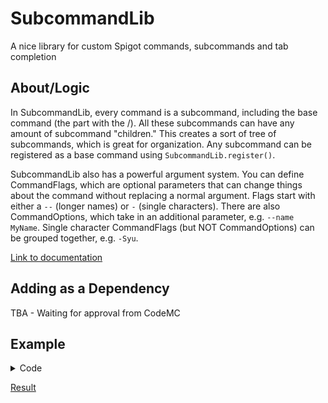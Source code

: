 # SubcommandLib
A nice library for custom Spigot commands, subcommands and tab completion

## About/Logic
In SubcommandLib, every command is a subcommand, including the base command (the part with the /). All these subcommands can have any amount of subcommand "children." This creates a sort of tree of subcommands, which is great for organization. Any subcommand can be registered as a base command using `SubcommandLib.register()`.

SubcommandLib also has a powerful argument system. You can define CommandFlags, which are optional parameters that can change things about the command without replacing a normal argument. Flags start with either a `--` (longer names) or `-` (single characters). There are also CommandOptions, which take in an additional parameter, e.g. `--name MyName`. Single character CommandFlags (but NOT CommandOptions) can be grouped together, e.g. `-Syu`.

[Link to documentation](https://dragin.xyz/javadoc/subcommandlib)

## Adding as a Dependency

TBA - Waiting for approval from CodeMC

## Example

<details>
<summary>Code</summary>

### SubcommandLibDemo.java
```java
public final class SubcommandLibDemo extends JavaPlugin {
  @Override
  public void onEnable() {
    SubcommandLib.register(new TestCommand(), this);
  }
}
```

### commands/test/TestCommand.java
```java
public class TestCommand implements Subcommand {
  @Override
  public @NotNull String getName() {
    return "test";
  }
  @Override
  public @NotNull List<Subcommand> getSubcommands() {
    return List.of(
        new ComplexSubcommand(), // A more complex subcommand (subcommand1)
        new SimpleSubcommand(), // A more simple sumbcommand (subcommand2)
        new TestCommand() // An infinitely recursive subcommand, because why not
    );
  } // This command does not override execute(), so it cannot be executed.
}
```

### commands/test/ComplexSubcommand.java
```java
public class ComplexSubcommand implements Subcommand {
    @Override
    public @NotNull String getName() {
        return "subcommand1";
    }

    @Override
    public boolean execute(@NotNull CommandSender sender, @NotNull List<Either<String, CommandFlag>> arguments) {
        // Split the arguments into normal arguments in flags, because in this case the order doesn't matter
        List<String> args = SubcommandUtils.getNormalArguments(arguments);
        List<CommandFlag> flags = SubcommandUtils.getFlags(arguments);

        if (args.size() == 1) {
            Player player = Bukkit.getPlayerExact(args.getFirst());
            if (player != null) {
                sender.sendMessage(ChatColor.GREEN + "Ran the command on " + args.getFirst() + "!");
                player.sendMessage(ChatColor.YELLOW + "Someone ran a command on you!");

                // --optional strikes them with lightning
                if (flags.contains(new CommandFlag("optional") { @Override public List<Character> getSuggestedNext(List<CommandFlag> previous) { return List.of(); }})) {;
                    player.getWorld().strikeLightning(player.getLocation());
                }

                // Check for -f and -r independently, although they can be typed together since they're one character and not CommandOptions
                // CommandFlag.simple() gives you a dummy CommandFlag for comparison purposes
                sender.sendMessage(flags.contains(CommandFlag.simple("f")) ? (ChatColor.GOLD + "flag -f specified") : (ChatColor.YELLOW + "flag -f not specified"));
                sender.sendMessage(flags.contains(CommandFlag.simple("r")) ? (ChatColor.GOLD + "flag -r specified") : (ChatColor.YELLOW + "flag -r not specified"));

                // Check whether --optional-with-option was specified
                // CommandOption.simple() functions the same as CommandFlag.simple()
                if (flags.contains(CommandOption.simple("optional-with-option"))) {
                    // Use the SubcommandUtils.findFromSimple() method to find the full flag
                    CommandOption option = (CommandOption) SubcommandUtils.findFromSimple(CommandOption.simple("optional-with-option"), flags);
                    if (option.getOption() != null) {
                        switch (option.getOption()) {
                            case "option1" -> sender.sendMessage(ChatColor.DARK_PURPLE + "You chose option 1");
                            case "option2" -> sender.sendMessage(ChatColor.DARK_BLUE + "You chose option 2");
                            case "pickme!!" -> sender.sendMessage(ChatColor.GREEN + "Your bank account has just been charged $192,331.97.");
                            default -> sender.sendMessage(ChatColor.RED + "That isn't a valid option!");
                        }
                    } else sender.sendMessage(ChatColor.RED + "You didn't specify an option to --optional-with-option");
                }
            } else sender.sendMessage(ChatColor.RED + "That player could not be found.");
        } else sender.sendMessage(ChatColor.RED + "You must specify a username!");

        return true;
    }

    @Override
    public @NotNull List<String> tabComplete(@NotNull CommandSender sender, @NotNull List<Either<String, CommandFlag>> arguments, String typed) {
        // Return the names of all online players, or nothing if there's already an argument
        return SubcommandUtils.getNormalArguments(arguments).isEmpty() ? Bukkit.getOnlinePlayers().stream().map(Player::getDisplayName).toList() : List.of();
    }

    @Override
    public @NotNull List<CommandFlag> getAllowedFlags(@NotNull CommandSender sender) {
        return List.of(
                CommandFlag.simple("optional"), // Flag --optional
                new CommandOption("optional-with-option") { // Flag --optional-with-option
                    @Override
                    public @NotNull List<String> getSuggestedOptions() {
                        return List.of("option1", "option2", "pickme!!"); // Suggested parameter choices for tab completion
                    }
                },
                new CommandFlag("f") { // Flag -f
                    @Override
                    public List<Character> getSuggestedNext(List<CommandFlag> previous) {
                        // Suggest -r unless it's already been given
                        return previous.contains(CommandFlag.simple("r")) ? List.of() : List.of('r');
                    }
                },
                new CommandFlag("r") { // Flag -r
                    @Override
                    public List<Character> getSuggestedNext(List<CommandFlag> previous) {
                        // Suggest -f unless it's already been given
                        return previous.contains(CommandFlag.simple("f")) ? List.of() : List.of('f');
                    }
                }
        );
    }

    // The default behavior for suggestFlags() is to suggest any flags that haven't already been used. In this case, we don't need to override it.
}
```

### commands/test/SimpleSubcommand.java
```java
public class SimpleSubcommand implements Subcommand {
    @Override
    public @NotNull String getName() {
        return "subcommand2";
    }

    @Override
    public boolean execute(@NotNull CommandSender sender, @NotNull List<Either<String, CommandFlag>> arguments) {
        // Send the player nothing but their arguments as a formatted array
        // All the stream stuff does is convert all the arguments into strings
        sender.sendMessage(Arrays.toString(arguments
                .stream()
                .map(Object::toString)
                .toArray()
        ));
        return true;
    }
}
```

</details>

[Result](https://youtu.be/HIiT0cBvs4Y)
